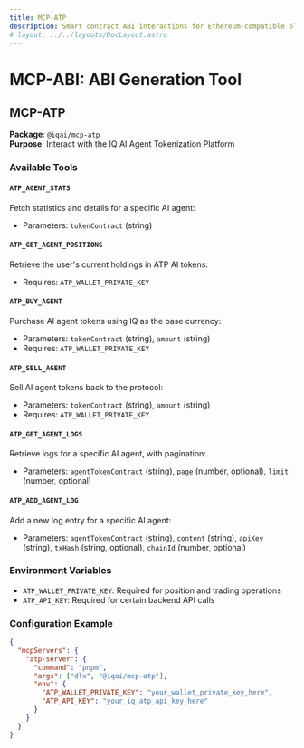 ```yaml
---
title: MCP-ATP
description: Smart contract ABI interactions for Ethereum-compatible blockchains
# layout: ../../layouts/DocLayout.astro
---
```


# MCP-ABI: ABI Generation Tool

## MCP-ATP

**Package**: `@iqai/mcp-atp`  
**Purpose**: Interact with the IQ AI Agent Tokenization Platform

### Available Tools

#### `ATP_AGENT_STATS`

Fetch statistics and details for a specific AI agent:

- Parameters: `tokenContract` (string)

#### `ATP_GET_AGENT_POSITIONS`

Retrieve the user's current holdings in ATP AI tokens:

- Requires: `ATP_WALLET_PRIVATE_KEY`

#### `ATP_BUY_AGENT`

Purchase AI agent tokens using IQ as the base currency:

- Parameters: `tokenContract` (string), `amount` (string)
- Requires: `ATP_WALLET_PRIVATE_KEY`

#### `ATP_SELL_AGENT`

Sell AI agent tokens back to the protocol:

- Parameters: `tokenContract` (string), `amount` (string)
- Requires: `ATP_WALLET_PRIVATE_KEY`

#### `ATP_GET_AGENT_LOGS`

Retrieve logs for a specific AI agent, with pagination:

- Parameters: `agentTokenContract` (string), `page` (number, optional), `limit` (number, optional)

#### `ATP_ADD_AGENT_LOG`

Add a new log entry for a specific AI agent:

- Parameters: `agentTokenContract` (string), `content` (string), `apiKey` (string), `txHash` (string, optional), `chainId` (number, optional)

### Environment Variables

- `ATP_WALLET_PRIVATE_KEY`: Required for position and trading operations
- `ATP_API_KEY`: Required for certain backend API calls

### Configuration Example

```json
{
  "mcpServers": {
    "atp-server": {
      "command": "pnpm",
      "args": ["dlx", "@iqai/mcp-atp"],
      "env": {
        "ATP_WALLET_PRIVATE_KEY": "your_wallet_private_key_here",
        "ATP_API_KEY": "your_iq_atp_api_key_here"
      }
    }
  }
}
```
